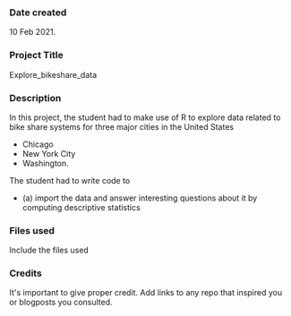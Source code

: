 ### Date created
10 Feb 2021.

### Project Title
Explore_bikeshare_data

### Description
In this project, the student had to make use of R  to explore data related to bike share systems for three major cities in the United States
 - Chicago
 - New York City
 - Washington.

 The student had to write code to
 - (a) import the data and answer interesting questions about it by computing descriptive statistics
  


### Files used
Include the files used

### Credits
It's important to give proper credit. Add links to any repo that inspired you or blogposts you consulted.

